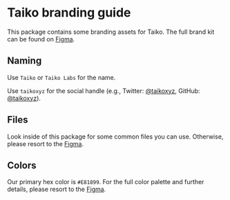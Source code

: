 # Taiko branding guide

This package contains some branding assets for Taiko. The full brand kit can be found on [Figma](<https://www.figma.com/file/qVALIk5srW9nvOJwl6NF6F/Taiko-Brand-Guidelines-(External)>).

## Naming

Use `Taiko` or `Taiko Labs` for the name.

Use `taikoxyz` for the social handle (e.g., Twitter: [@taikoxyz](https://twitter.com/taikoxyz), GitHub: [@taikoxyz](https://github.com/taikoxyz)).

## Files

Look inside of this package for some common files you can use. Otherwise, please resort to the [Figma](<https://www.figma.com/file/qVALIk5srW9nvOJwl6NF6F/Taiko-Brand-Guidelines-(External)>).

## Colors

Our primary hex color is `#E81899`. For the full color palette and further details, please resort to the [Figma](<https://www.figma.com/file/qVALIk5srW9nvOJwl6NF6F/Taiko-Brand-Guidelines-(External)>).
